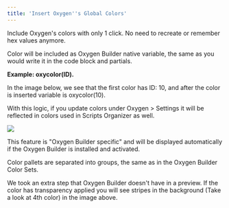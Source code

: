 ```yaml
---
title: 'Insert Oxygen''s Global Colors'
---
```


Include Oxygen's colors with only 1 click. No need to recreate or remember hex values anymore.

Color will be included as Oxygen Builder native variable, the same as you would write it in the code block and partials.   

**Example: oxycolor(ID).**

In the image below, we see that the first color has ID: 10, and after the color is inserted variable is oxycolor(10).

With this logic, if you update colors under Oxygen &gt; Settings it will be reflected in colors used in Scripts Organizer as well.

![](../../img/oxygens-global-colors/Screenshot-2021-11-10-at-11.19.13.png)

This feature is "Oxygen Builder specific" and will be displayed automatically if the Oxygen Builder is installed and activated.

Color pallets are separated into groups, the same as in the Oxygen Builder Color Sets.

We took an extra step that Oxygen Builder doesn't have in a preview. If the color has transparency applied you will see stripes in the background (Take a look at 4th color) in the image above.